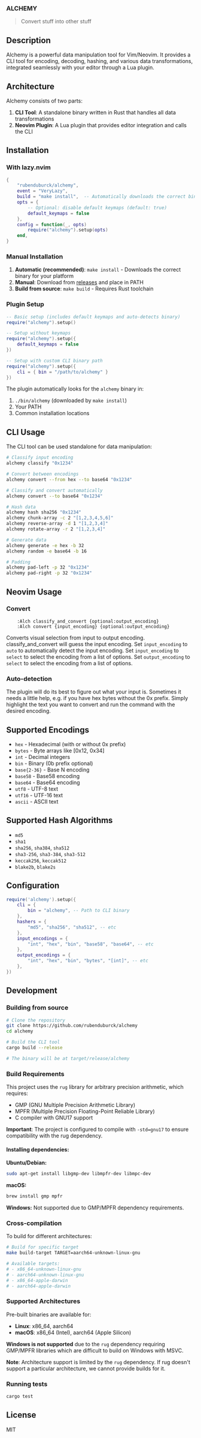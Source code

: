 ### ALCHEMY

> Convert stuff into other stuff

## Description

Alchemy is a powerful data manipulation tool for Vim/Neovim. It provides a CLI tool for encoding, decoding, hashing, and various data transformations, integrated seamlessly with your editor through a Lua plugin.

## Architecture

Alchemy consists of two parts:
1. **CLI Tool**: A standalone binary written in Rust that handles all data transformations
2. **Neovim Plugin**: A Lua plugin that provides editor integration and calls the CLI

## Installation

### With lazy.nvim

```lua
{
    "rubenduburck/alchemy",
    event = "VeryLazy",
    build = "make install",  -- Automatically downloads the correct binary for your platform
    opts = {
        -- Optional: disable default keymaps (default: true)
        default_keymaps = false
    },
    config = function(_, opts)
        require("alchemy").setup(opts)
    end,
}
```

### Manual Installation

1. **Automatic (recommended)**: `make install` - Downloads the correct binary for your platform
2. **Manual**: Download from [releases](https://github.com/rubenduburck/alchemy/releases) and place in PATH
3. **Build from source**: `make build` - Requires Rust toolchain

### Plugin Setup

```lua
-- Basic setup (includes default keymaps and auto-detects binary)
require("alchemy").setup()

-- Setup without keymaps
require("alchemy").setup({
    default_keymaps = false
})

-- Setup with custom CLI binary path
require("alchemy").setup({
    cli = { bin = "/path/to/alchemy" }
})
```

The plugin automatically looks for the `alchemy` binary in:
1. `./bin/alchemy` (downloaded by `make install`)
2. Your PATH
3. Common installation locations

## CLI Usage

The CLI tool can be used standalone for data manipulation:

```bash
# Classify input encoding
alchemy classify "0x1234"

# Convert between encodings
alchemy convert --from hex --to base64 "0x1234"

# Classify and convert automatically
alchemy convert --to base64 "0x1234"

# Hash data
alchemy hash sha256 "0x1234"
alchemy chunk-array -c 2 "[1,2,3,4,5,6]"
alchemy reverse-array -d 1 "[1,2,3,4]"
alchemy rotate-array -r 2 "[1,2,3,4]"

# Generate data
alchemy generate -e hex -b 32
alchemy random -e base64 -b 16

# Padding
alchemy pad-left -p 32 "0x1234"
alchemy pad-right -p 32 "0x1234"
```

## Neovim Usage

### Convert
```vim
    :Alch classify_and_convert {optional:output_encoding}
    :Alch convert {input_encoding} {optional:output_encoding}
```

Converts visual selection from input to output encoding.
classify_and_convert will guess the input encoding.
Set `input_encoding` to `auto` to automatically detect the input encoding.
Set `input_encoding` to `select` to select the encoding from a list of options.
Set `output_encoding` to `select` to select the encoding from a list of options.

### Auto-detection
The plugin will do its best to figure out what your input is.
Sometimes it needs a little help, e.g. if you have hex bytes without the 0x prefix.
Simply highlight the text you want to convert and run the command with the desired encoding.

## Supported Encodings

* `hex` - Hexadecimal (with or without 0x prefix)
* `bytes` - Byte arrays like [0x12, 0x34]
* `int` - Decimal integers
* `bin` - Binary (0b prefix optional)
* `base{2-36}` - Base N encoding
* `base58` - Base58 encoding
* `base64` - Base64 encoding  
* `utf8` - UTF-8 text
* `utf16` - UTF-16 text
* `ascii` - ASCII text

## Supported Hash Algorithms

* `md5`
* `sha1`
* `sha256`, `sha384`, `sha512`
* `sha3-256`, `sha3-384`, `sha3-512`
* `keccak256`, `keccak512`
* `blake2b`, `blake2s`

## Configuration

```lua
require('alchemy').setup({
    cli = {
        bin = "alchemy", -- Path to CLI binary
    },
    hashers = {
        "md5", "sha256", "sha512", -- etc
    },
    input_encodings = {
        "int", "hex", "bin", "base58", "base64", -- etc
    },
    output_encodings = {
        "int", "hex", "bin", "bytes", "[int]", -- etc
    },
})
```

## Development

### Building from source

```bash
# Clone the repository
git clone https://github.com/rubenduburck/alchemy
cd alchemy

# Build the CLI tool
cargo build --release

# The binary will be at target/release/alchemy
```

### Build Requirements

This project uses the `rug` library for arbitrary precision arithmetic, which requires:
- GMP (GNU Multiple Precision Arithmetic Library)
- MPFR (Multiple Precision Floating-Point Reliable Library)
- C compiler with GNU17 support

**Important**: The project is configured to compile with `-std=gnu17` to ensure compatibility with the rug dependency.

#### Installing dependencies:

**Ubuntu/Debian:**
```bash
sudo apt-get install libgmp-dev libmpfr-dev libmpc-dev
```

**macOS:**
```bash
brew install gmp mpfr
```

**Windows:**
Not supported due to GMP/MPFR dependency requirements.

### Cross-compilation

To build for different architectures:

```bash
# Build for specific target
make build-target TARGET=aarch64-unknown-linux-gnu

# Available targets:
# - x86_64-unknown-linux-gnu
# - aarch64-unknown-linux-gnu
# - x86_64-apple-darwin
# - aarch64-apple-darwin
```

### Supported Architectures

Pre-built binaries are available for:
- **Linux**: x86_64, aarch64
- **macOS**: x86_64 (Intel), aarch64 (Apple Silicon)

**Windows is not supported** due to the `rug` dependency requiring GMP/MPFR libraries which are difficult to build on Windows with MSVC.

**Note**: Architecture support is limited by the `rug` dependency. If rug doesn't support a particular architecture, we cannot provide builds for it.

### Running tests

```bash
cargo test
```

## License

MIT